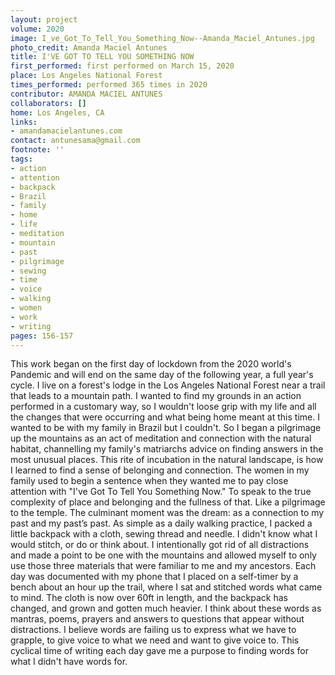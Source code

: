 ```yaml
---
layout: project
volume: 2020
image: I_ve_Got_To_Tell_You_Something_Now--Amanda_Maciel_Antunes.jpg
photo_credit: Amanda Maciel Antunes
title: I'VE GOT TO TELL YOU SOMETHING NOW
first_performed: first performed on March 15, 2020
place: Los Angeles National Forest
times_performed: performed 365 times in 2020
contributor: AMANDA MACIEL ANTUNES
collaborators: []
home: Los Angeles, CA
links:
- amandamacielantunes.com
contact: antunesama@gmail.com
footnote: ''
tags:
- action
- attention
- backpack
- Brazil
- family
- home
- life
- meditation
- mountain
- past
- pilgrimage
- sewing
- time
- voice
- walking
- women
- work
- writing
pages: 156-157
---
```


This work began on the first day of lockdown from the 2020 world's Pandemic and will end on the same day of the following year, a full year's cycle. I live on a forest's lodge in the Los Angeles National Forest near a trail that leads to a mountain path. I wanted to find my grounds in an action performed in a customary way, so I wouldn't loose grip with my life and all the changes that were occurring and what being home meant at this time. I wanted to be with my family in Brazil but I couldn't. So I began a pilgrimage up the mountains as an act of meditation and connection with the natural habitat, channelling my family's matriarchs advice on finding answers in the most unusual places. This rite of incubation in the natural landscape, is how I learned to find a sense of belonging and connection. The women in my family used to begin a sentence when they wanted me to pay close attention with "I've Got To Tell You Something Now." To speak to the true complexity of place and belonging and the fullness of that. Like a pilgrimage to the temple. The culminant moment was the dream: as a connection to my past and my past’s past. As simple as a daily walking practice, I packed a little backpack with a cloth, sewing thread and needle. I didn't know what I would stitch, or do or think about. I intentionally got rid of all distractions and made a point to be one with the mountains and allowed myself to only use those three materials that were familiar to me and my ancestors. Each day was documented with my phone that I placed on a self-timer by a bench about an hour up the trail, where I sat and stitched words what came to mind. The cloth is now over 60ft in length, and the backpack has changed, and grown and gotten much heavier. I think about these words as mantras, poems, prayers and answers to questions that appear without distractions. I believe words are failing us to express what we have to grapple, to give voice to what we need and want to give voice to. This cyclical time of writing each day gave me a purpose to finding words for what I didn't have words for.
